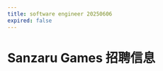 ```yaml
---
title: software engineer 20250606
expired: false
---
```


# Sanzaru Games 招聘信息

<JobPostingTable job-posting-json-path="sanzaru-games/data/software-development-engineer-20250606.json" />
